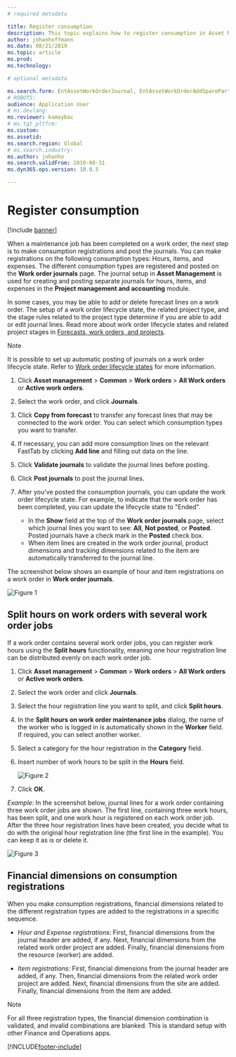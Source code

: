 ```yaml
---
# required metadata

title: Register consumption
description: This topic explains how to register consumption in Asset Management.
author: johanhoffmann
ms.date: 08/21/2019
ms.topic: article
ms.prod: 
ms.technology: 

# optional metadata

ms.search.form: EntAssetWorkOrderJournal, EntAssetWorkOrderAddSparePart 
# ROBOTS: 
audience: Application User
# ms.devlang: 
ms.reviewer: kamaybac
# ms.tgt_pltfrm: 
ms.custom: 
ms.assetid: 
ms.search.region: Global
# ms.search.industry: 
ms.author: johanho
ms.search.validFrom: 2019-08-31
ms.dyn365.ops.version: 10.0.5

---
```


# Register consumption

[!include [banner](../../includes/banner.md)]

 

When a maintenance job has been completed on a work order, the next step is to make consumption registrations and post the journals. You can make registrations on the following consumption types: Hours, items, and expenses. The different consumption types are registered and posted on the **Work order journals** page. The journal setup in **Asset Management** is used for creating and posting separate journals for hours, items, and expenses in the **Project management and accounting** module.

In some cases, you may be able to add or delete forecast lines on a work order. The setup of a work order lifecycle state, the related project type, and the stage rules related to the project type determine if you are able to add or edit journal lines. Read more about work order lifecycle states and related project stages in [Forecasts, work orders, and projects](../integration-to-project-management-and-accounting/forecasts-work-orders-and-projects.md).

>[!NOTE]
>It is possible to set up automatic posting of journals on a work order lifecycle state. Refer to [Work order lifecycle states](../setup-for-work-orders/work-order-lifecycle-states.md) for more information.

1. Click **Asset management** > **Common** > **Work orders** > **All Work orders** or **Active work orders**.

2. Select the work order, and click **Journals**.

3. Click **Copy from forecast** to transfer any forecast lines that may be connected to the work order. You can select which consumption types you want to transfer.

4. If necessary, you can add more consumption lines on the relevant FastTab by clicking **Add line** and filling out data on the line.

5. Click **Validate journals** to validate the journal lines before posting.

6. Click **Post journals** to post the journal lines.

7. After you've posted the consumption journals, you can update the work order lifecycle state. For example, to indicate that the work order has been completed, you can update the lifecycle state to "Ended".

    - In the **Show** field at the top of the **Work order journals** page, select which journal lines you want to see: **All**, **Not posted**, or **Posted**. Posted journals have a check mark in the **Posted** check box.  
    - When item lines are created in the work order journal, product dimensions and tracking dimensions related to the item are automatically transferred to the journal line.  

The screenshot below shows an example of hour and item registrations on a work order in **Work order journals**.

![Figure 1](media/01-consumption.png)


## Split hours on work orders with several work order jobs

If a work order contains several work order jobs, you can register work hours using the **Split hours** functionality, meaning one hour registration line can be distributed evenly on each work order job.

1. Click **Asset management** > **Common** > **Work orders** > **All Work orders** or **Active work orders**.

2. Select the work order and click **Journals**.

3. Select the hour registration line you want to split, and click **Split hours**.

4. In the **Split hours on work order maintenance jobs** dialog, the name of the worker who is logged in is automatically shown in the **Worker** field. If required, you can select another worker.

5. Select a category for the hour registration in the **Category** field.

6. Insert number of work hours to be split in the **Hours** field.

    ![Figure 2](media/02-consumption.png)

7. Click **OK**.

*Example:* In the screenshot below, journal lines for a work order containing three work order jobs are shown. The first line, containing three work hours, has been split, and one work hour is registered on each work order job. After the three hour registration lines have been created, you decide what to do with the original hour registration line (the first line in the example). You can keep it as is or delete it. 

![Figure 3](media/03-consumption.png)

## Financial dimensions on consumption registrations

When you make consumption registrations, financial dimensions related to the different registration types are added to the registrations in a specific sequence. 

- *Hour and Expense registrations:* First, financial dimensions from the journal header are added, if any. Next, financial dimensions from the related work order project are added. Finally, financial dimensions from the resource (worker) are added.

- *Item registrations:* First, financial dimensions from the journal header are added, if any. Then, financial dimensions from the related work order project are added. Next, financial dimensions from the site are added. Finally, financial dimensions from the item are added.

>[!NOTE]
>For all three registration types, the financial dimension combination is validated, and invalid combinations are blanked. This is standard setup with other Finance and Operations apps.



[!INCLUDE[footer-include](../../../includes/footer-banner.md)]